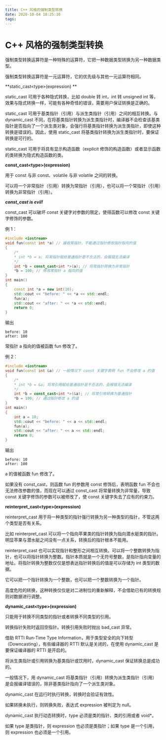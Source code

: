 ```yaml
---
title: C++ 风格的强制类型转换
date: 2020-10-04 18:25:10
tags:
---
```

# C++ 风格的强制类型转换

强制类型转换运算符是一种特殊的运算符，它把一种数据类型转换为另一种数据类型。

强制类型转换运算符是一元运算符，它的优先级与其他一元运算符相同。

**static_cast\<type>(expression) **

static_cast 可用于各种隐式转换，比如 double 转 int，int 转 unsigned int 等，效果与隐式转换一样，可能有各种奇怪的错误，需要用户保证转换是正确的。

static_cast 可用于基类指针（引用）与派生类指针（引用）之间的相互转换。与 dynamic_cast 不同，在将基类指针转换为派生类指针时，编译器不会检查该基类指针是否指向了一个派生类对象，会强行将基类指针转换为派生类指针，即使这种转换是错误的。因此，使用 static_cast 将基类指针转换为派生类指针时，要保证转换是可行的。

static_cast 可用于将具有显示构造函数（explicit 修饰的构造函数）或者显示函数的类转换为隐式构造函数的类。

**const_cast\<type>(expression)**

用于 const 与非 const、volatile 与非 volatile 之间的转换。

可以将一个非常指针（引用）转换为常指针（引用），也可以将一个常指针（引用）转换为非常指针（引用）。

***const_cast is evil!***

const_cast 可以破坏 const 关键字对参数的限定，使得函数可以修改 const 关键字修饰的参数。

例 1：

```c++
#include <iostream>
void fun(const int *a) // 接收常指针，不能通过指针修改指针指向的值
{
    /*
    * int *b = a; 将常指针赋给普通指针是不合法的，会报错无法编译
    */
    int *b = const_cast<int *>(a); // 将常指针转换为非常指针
    *b = 100; // 修改常指针 a 指向的值
}
int main()
{
    const int *a = new int(10);
    std::cout << "before: " << *a << std::endl;
    fun(a);
    std::cout << "after: " << *a << std::endl;
    return 0;
}
```

输出

```
before: 10
after: 100
```

常指针 a 指向的值被函数 fun 修改了。

例 2：

```c++
#include <iostream>
void fun(const int &a) // 一般情况下 const 关键字表明 fun 不会修改 a 的值
{
    /*
    * int *b = &a; 将常引用赋给普通指针是不合法的，会报错无法编译
    */
    int *b = const_cast<int *>(&a); // 将常引用转换为普通指针
    *b = 100; // 通过指针修改 a 的值
}
int main()
{
    int a = 10;
    std::cout << "before: " << a << std::endl;
    fun(a);
    std::cout << "after: " << a << std::endl;
    return 0;
}
```

输出

```
before: 10
after: 100
```

a 的值被函数 fun 修改了。

如果没有 const_cast，则函数 fun 的参数用 const 修饰后，表明函数 fun 不会也无法修改参数的值，而现在可以通过 const_cast 将常量转换为非常量，导致 const 关键字修饰的参数可以被修改了，使 const 关键字失去了应有的约束力。 

**reinterpret_cast\<type>(expression)**

reinterpret_cast 用于将一种类型的指针强行转换为另一种类型的指针，不管这两个类型是否有关系。

比如 reinterpret_cast 可以将一个指向苹果类的指针转换为指向潜水艇类的指针。明显苹果与潜水艇之间没有一点关系，转换后的指针根本不能用。

reinterpret_cast 也可以实现指针和整形之间相互转换。可以将一个整数转换为指针，也可以将指针转换为整数。指针本质就是一个无符号整数，是指针指向变量的地址。将指针转换为整数仅仅是想表达指针转换后的值是可以存储为 int 类型的数据。

它可以把一个指针转换为一个整数，也可以把一个整数转换为一个指针。

高度危险的转换，这种转换仅仅是对二进制位的重新解释，不会借助已有的转换规则对数据进行调整。

**dynamic_cast\<type>(expression)**

只能用于转换不同类型的指针或者转换不同类型的引用。

转换指针失败时返回空指针。转换引用失败时抛出 bad_cast 异常。

借助 RTTI Run-Time Type Information，用于类型安全的向下转型（Downcasting），有些编译器的 RTTI 默认是关闭的，在使用 dynamic_cast 是要保证编译器的 RTTI 是开启的。

将派生类指针或引用转换为基类指针或饮用时，dynamic_cast 保证转换总是成功的。

一般情况下，用 dynamic_cast 将基类指针（引用）转换为派生类指针（引用）是会报编译错误的，除非基类指针指向了一个派生类对象。

dynamic_cast 在运行时执行转换，转换时会验证有效性。

如果转换未执行，则转换失败，表达式 expression 被判定为 null。

dynamic_cast 执行动态转换时，type 必须是类的指针、类的引用或者 void*。

如果 type 是类指针，则 expression 也必须是类指针；如果 type 是一个引用，则 expression 也必须是一个引用。